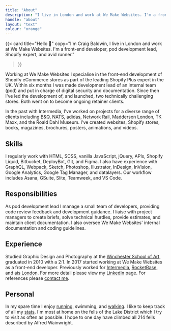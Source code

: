 ```yaml
---
title: "About"
description: "I live in London and work at We Make Websites. I'm a front-end developer, pod development lead, Shopify expert, and avid runner."
handle: "about"
layout: "text"
colour: "orange"
---
```


{{<
  card
  title="Hello 👋"
  copy="I'm Craig Baldwin, I live in London and work at We Make Websites. I'm a front-end developer, pod development lead, Shopify expert, and avid runner."
>}}

Working at We Make Websites I specialise in the front-end development of Shopify eCommerce stores as part of the leading Shopify Plus expert in the UK. Within six months I was made development lead of an internal team (pod) and put in charge of digital security and documentation. Since then I've led the development of, and launched, two technically challenging stores. Both went on to become ongoing retainer clients.

In the past with Intermedia, I've worked on projects for a diverse range of clients including B&Q, NATS, adidas, Network Rail, Madderson London, TK Maxx, and the Roald Dahl Museum. I've created websites, Shopify stores, books, magazines, brochures, posters, animations, and videos.

## Skills
I regularly work with HTML, SCSS, vanilla JavaScript, jQuery, APIs, Shopify Liquid, Bitbucket, DeployBot, Git, and Figma. I also have experience with GraphQL, Webpack, Sketch, Photoshop, Illustrator, InDesign, InVision, Google Analytics, Google Tag Manager, and datalayers. Our workflow includes Asana, GSuite, Slite, Teamweek, and VS Code.

## Responsibilities

As pod development lead I manage a small team of developers, providing code review feedback and development guidance. I liaise with project managers to create briefs, solve technical hurdles, provide estimates, and maintain client documentation. I also oversee We Make Websites' internal documentation and coding guidelines.

## Experience
Studied Graphic Design and Photography at the [Winchester School of Art](http://www.southampton.ac.uk/wsa/index.page), graduated in 2010 with a 2:1. In 2017 started working at We Make Websites as a front-end developer. Previously worked for [Intermedia](https://intermediasolutions.com/), [RocketBase](http://rocketbase.co.uk/), and [ais London](https://www.linkedin.com/company/ais-london/). For more detail please view my [LinkedIn](http://uk.linkedin.com/in/craigbaldwin/) page. For references please [contact me](/contact).

## Personal
In my spare time I enjoy [running](https://www.strava.com/athletes/craigbaldwin), swimming, and [walking](/stats/mountains). I like to keep track of all my [stats](/stats). I'm most at home on the fells of the Lake District which I try to visit as often as possible. I hope to one day have climbed all 214 fells described by Alfred Wainwright.